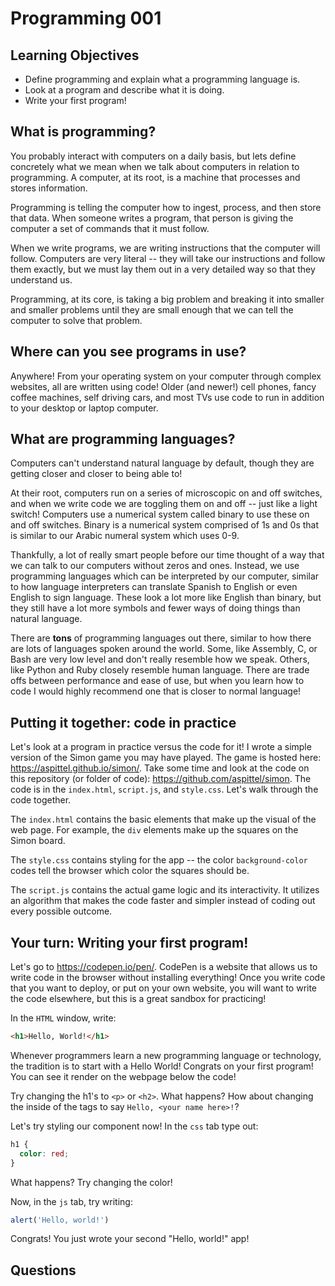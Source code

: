 # Programming 001

## Learning Objectives
* Define programming and explain what a programming language is.
* Look at a program and describe what it is doing.
* Write your first program!

## What is programming?
You probably interact with computers on a daily basis, but lets define concretely what we mean when we talk about computers in relation to programming. A computer, at its root, is a machine that processes and stores information. 

Programming is telling the computer how to ingest, process, and then store that data. When someone writes a program, that person is giving the computer a set of commands that it must follow. 

When we write programs, we are writing instructions that the computer will follow. Computers are very literal -- they will take our instructions and follow them exactly, but we must lay them out in a very detailed way so that they understand us.

Programming, at its core, is taking a big problem and breaking it into smaller and smaller problems until they  are small enough that we can tell the computer to solve that problem.

## Where can you see programs in use?
Anywhere! From your operating system on your computer through complex websites, all are written using code! Older (and newer!) cell phones, fancy coffee machines, self driving cars, and most TVs use code to run in addition to your desktop or laptop computer.

## What are programming languages?
Computers can't understand natural language by default, though they are getting closer and closer to being able to!

At their root, computers run on a series of microscopic on and off switches, and when we write code we are toggling them on and off -- just like a light switch! Computers use a numerical system called binary to use these on and off switches. Binary is a numerical system comprised of 1s and 0s that is similar to our Arabic numeral system which uses 0-9.

Thankfully, a lot of really smart people before our time thought of a way that we can talk to our computers without zeros and ones. Instead, we use programming languages which can be interpreted by our computer, similar to how language interpreters can translate Spanish to English or even English to sign language. These look a lot more like English than binary, but they still have a lot more symbols and fewer ways of doing things than natural language. 

There are **tons** of programming languages out there, similar to how there are lots of languages spoken around the world. Some, like Assembly, C, or Bash are very low level and don't really resemble how we speak. Others, like Python and Ruby closely resemble human language. There are trade offs between performance and ease of use, but when you learn how to code I would highly recommend one that is closer to normal language!

## Putting it together: code in practice

Let's look at a program in practice versus the code for it! I wrote a simple version of the Simon game you may have played. The game is hosted here: https://aspittel.github.io/simon/. Take some time and look at the code on this repository (or folder of code): https://github.com/aspittel/simon. The code is in the `index.html`, `script.js`, and `style.css`. Let's walk through the code together.

The `index.html` contains the basic elements that make up the visual of the web page. For example, the `div` elements make up the squares on the Simon board.

The `style.css` contains styling for the app -- the color `background-color` codes tell the browser which color the squares should be. 

The `script.js` contains the actual game logic and its interactivity. It utilizes an algorithm that makes the code faster and simpler instead of coding out every possible outcome.

## Your turn: Writing your first program!

Let's go to https://codepen.io/pen/. CodePen is a website that allows us to write code in the browser without installing everything! Once you write code that you want to deploy, or put on your own website, you will want to write the code elsewhere, but this is a great sandbox for practicing! 

In the `HTML` window, write:
```html
<h1>Hello, World!</h1>
```
Whenever programmers learn a new programming language or technology, the tradition is to start with a Hello World! Congrats on your first program! You can see it render on the webpage below the code!

Try changing the h1's to `<p>` or `<h2>`. What happens? How about changing the inside of the tags to say `Hello, <your name here>!`? 

Let's try styling our component now! In the `css` tab type out:
```css
h1 {
  color: red;
}
```
What happens? Try changing the color!

Now, in the `js` tab, try writing:
```js
alert('Hello, world!')
```
Congrats! You just wrote your second "Hello, world!" app!

## Questions